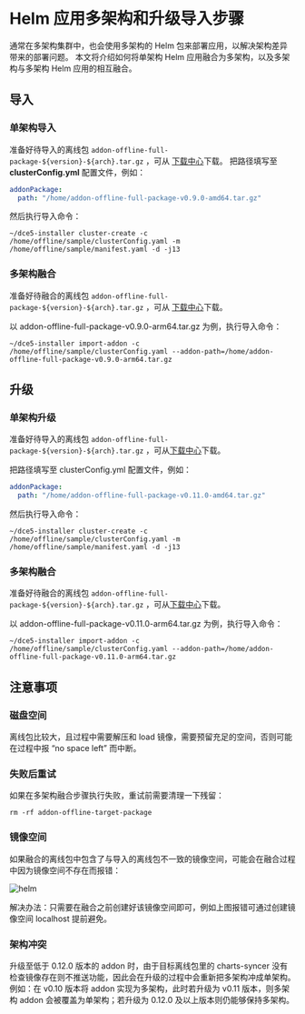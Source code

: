 # Helm 应用多架构和升级导入步骤

通常在多架构集群中，也会使用多架构的 Helm 包来部署应用，以解决架构差异带来的部署问题。
本文将介绍如何将单架构 Helm 应用融合为多架构，以及多架构与多架构 Helm 应用的相互融合。

## 导入

### 单架构导入

准备好待导入的离线包 `addon-offline-full-package-${version}-${arch}.tar.gz` ，可从
[下载中心](../../../download/addon/history.md)下载。
把路径填写至 __clusterConfig.yml__ 配置文件，例如：

```yaml
addonPackage:
  path: "/home/addon-offline-full-package-v0.9.0-amd64.tar.gz"
```

然后执行导入命令：

```shell
~/dce5-installer cluster-create -c /home/offline/sample/clusterConfig.yaml -m /home/offline/sample/manifest.yaml -d -j13
```

### 多架构融合

准备好待融合的离线包 `addon-offline-full-package-${version}-${arch}.tar.gz` ，可从
[下载中心](../../../download/addon/history.md)下载。

以 addon-offline-full-package-v0.9.0-arm64.tar.gz 为例，执行导入命令：

```shell
~/dce5-installer import-addon -c /home/offline/sample/clusterConfig.yaml --addon-path=/home/addon-offline-full-package-v0.9.0-arm64.tar.gz
```

## 升级

### 单架构升级

准备好待导入的离线包 `addon-offline-full-package-${version}-${arch}.tar.gz` ，可从[下载中心](../../../download/addon/history.md)下载。

把路径填写至 clusterConfig.yml 配置文件，例如：

```yaml
addonPackage:
  path: "/home/addon-offline-full-package-v0.11.0-amd64.tar.gz"
```

然后执行导入命令：

```shell
~/dce5-installer cluster-create -c /home/offline/sample/clusterConfig.yaml -m /home/offline/sample/manifest.yaml -d -j13
```

### 多架构融合

准备好待融合的离线包 `addon-offline-full-package-${version}-${arch}.tar.gz` ，可从[下载中心](../../../download/addon/history.md)下载。

以 addon-offline-full-package-v0.11.0-arm64.tar.gz 为例，执行导入命令：

```shell
~/dce5-installer import-addon -c /home/offline/sample/clusterConfig.yaml --addon-path=/home/addon-offline-full-package-v0.11.0-arm64.tar.gz
```

## 注意事项

### 磁盘空间

离线包比较大，且过程中需要解压和 load 镜像，需要预留充足的空间，否则可能在过程中报 “no space left” 而中断。

### 失败后重试

如果在多架构融合步骤执行失败，重试前需要清理一下残留：

```shell
rm -rf addon-offline-target-package
```

### 镜像空间

如果融合的离线包中包含了与导入的离线包不一致的镜像空间，可能会在融合过程中因为镜像空间不存在而报错：

![helm](https://docs.daocloud.io/daocloud-docs-images/docs/zh/docs/kpanda/images/multi-arch-helm.png)

解决办法：只需要在融合之前创建好该镜像空间即可，例如上图报错可通过创建镜像空间 localhost 提前避免。

### 架构冲突

升级至低于 0.12.0 版本的 addon 时，由于目标离线包里的 charts-syncer 没有检查镜像存在则不推送功能，因此会在升级的过程中会重新把多架构冲成单架构。
例如：在 v0.10 版本将 addon 实现为多架构，此时若升级为 v0.11 版本，则多架构 addon 会被覆盖为单架构；若升级为 0.12.0 及以上版本则仍能够保持多架构。
